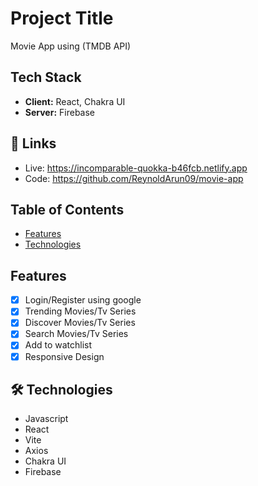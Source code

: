 # Project Title

Movie App using (TMDB API)

## Tech Stack

- **Client:** React, Chakra UI
- **Server:** Firebase

## 🔗 Links

- Live: https://incomparable-quokka-b46fcb.netlify.app
- Code: https://github.com/ReynoldArun09/movie-app

## Table of Contents

- [Features](#features)
- [Technologies](#technologies)

## Features

- [x] Login/Register using google
- [x] Trending Movies/Tv Series
- [x] Discover Movies/Tv Series
- [x] Search Movies/Tv Series
- [x] Add to watchlist
- [x] Responsive Design

## 🛠 Technologies

- Javascript
- React
- Vite
- Axios
- Chakra UI
- Firebase
